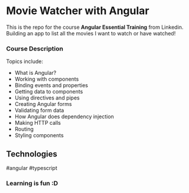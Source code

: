 # Movie Watcher with Angular

This is the repo for the course **Angular Essential Training** from Linkedin.  
Building an app to list all the movies I want to watch or have watched!  


### Course Description

Topics include:
- What is Angular?
- Working with components
- Binding events and properties
- Getting data to components
- Using directives and pipes
- Creating Angular forms
- Validating form data
- How Angular does dependency injection
- Making HTTP calls
- Routing
- Styling components

## Technologies  

#angular #typescript  


### Learning is fun :D